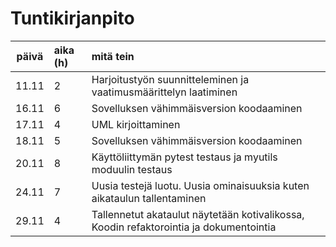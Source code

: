 <h1>Tuntikirjanpito</h1>


| päivä | aika (h) | mitä tein  |
| :----:|:-----| :-----|
| 11.11 | 2 | Harjoitustyön suunnitteleminen ja vaatimusmäärittelyn laatiminen |
| 16.11 | 6 | Sovelluksen vähimmäisversion koodaaminen |
| 17.11 | 4 | UML kirjoittaminen |
| 18.11 | 5 | Sovelluksen vähimmäisversion koodaaminen |
| 20.11 | 8 | Käyttöliittymän pytest testaus ja myutils moduulin testaus |
| 24.11 | 7 | Uusia testejä luotu. Uusia ominaisuuksia kuten aikataulun tallentaminen |
| 29.11 | 4 | Tallennetut akataulut näytetään kotivalikossa, Koodin refaktorointia ja dokumentointia |

